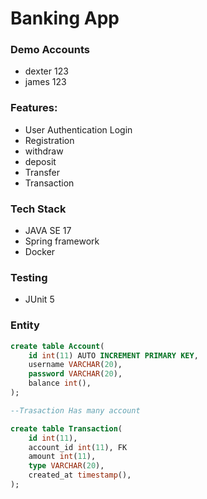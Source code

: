 # Banking App
[]()

### Demo Accounts
- dexter 123
- james 123

### Features:
- User Authentication Login
- Registration 
- withdraw
- deposit
- Transfer
- Transaction

### Tech Stack
- JAVA SE 17
- Spring framework
- Docker

### Testing
- JUnit 5

### Entity
```sql
create table Account(
    id int(11) AUTO INCREMENT PRIMARY KEY,
    username VARCHAR(20),
    password VARCHAR(20),
    balance int(),
);

--Trasaction Has many account

create table Transaction(
    id int(11),
    account_id int(11), FK
    amount int(11),
    type VARCHAR(20),
    created_at timestamp(),
);
```

